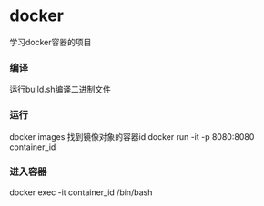 # docker
学习docker容器的项目
### 编译
运行build.sh编译二进制文件
### 运行
docker images 找到镜像对象的容器id
docker run -it -p 8080:8080 container_id  
### 进入容器
docker exec -it container_id /bin/bash
